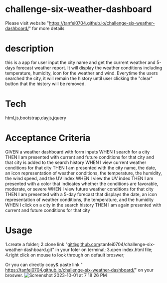 # challenge-six-weather-dashboard
Please visit website "https://tanfei0704.github.io/challenge-six-weather-dashboard/" for more details

# description
this is a app for user input the city name and get the current weather and 5-days forecast weather report. It will display the weather conditions including temperature, humidity, icon for the weather and wind. Everytime the users searched the city, it will remain the history until user clicking the "clear" button that the history will be removed.

# Tech
html,js,bootstrap,dayjs,jquery

# Acceptance Criteria
GIVEN a weather dashboard with form inputs
WHEN I search for a city
THEN I am presented with current and future conditions for that city and that city is added to the search history
WHEN I view current weather conditions for that city
THEN I am presented with the city name, the date, an icon representation of weather conditions, the temperature, the humidity, the wind speed, and the UV index
WHEN I view the UV index
THEN I am presented with a color that indicates whether the conditions are favorable, moderate, or severe
WHEN I view future weather conditions for that city
THEN I am presented with a 5-day forecast that displays the date, an icon representation of weather conditions, the temperature, and the humidity
WHEN I click on a city in the search history
THEN I am again presented with current and future conditions for that city


# Usage
1.create a folder;
2.clone link "git@github.com:tanfei0704/challenge-six-weather-dashboard.git" in your foler on terminal;
3.open index.html file;
4.right click on mouse to look through on default broswer;

Or you can directly copy& paste link " https://tanfei0704.github.io/challenge-six-weather-dashboard/" on your broswer.
![Screenshot 2023-10-01 at 7 18 26 PM](https://github.com/tanfei0704/challenge-six-weather-dashboard/assets/139478983/c71ca54d-df61-4496-898e-b45ddd85e48b)
